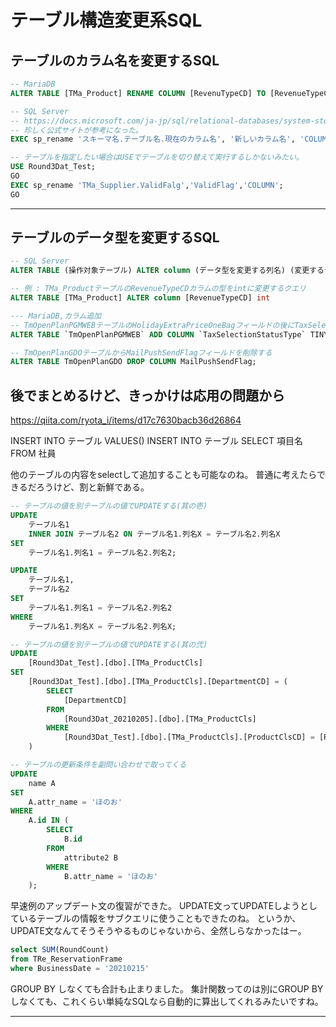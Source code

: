 # テーブル構造変更系SQL

## テーブルのカラム名を変更するSQL

```SQL
-- MariaDB
ALTER TABLE [TMa_Product] RENAME COLUMN [RevenuTypeCD] TO [RevenueTypeCD]

-- SQL Server
-- https://docs.microsoft.com/ja-jp/sql/relational-databases/system-stored-procedures/sp-rename-transact-sql?view=sql-server-ver15
-- 珍しく公式サイトが参考になった。
EXEC sp_rename 'スキーマ名.テーブル名.現在のカラム名', '新しいカラム名', 'COLUMN';

-- テーブルを指定したい場合はUSEでテーブルを切り替えて実行するしかないみたい。
USE Round3Dat_Test;
GO
EXEC sp_rename 'TMa_Supplier.ValidFalg','ValidFlag','COLUMN';
GO
```

---

## テーブルのデータ型を変更するSQL

```SQL
-- SQL Server
ALTER TABLE (操作対象テーブル) ALTER column (データ型を変更する列名) (変更するデータ型)

-- 例 : TMa_ProductテーブルのRevenueTypeCDカラムの型をintに変更するクエリ
ALTER TABLE [TMa_Product] ALTER column [RevenueTypeCD] int

--- MariaDB,カラム追加
-- TmOpenPlanPGMWEBテーブルのHolidayExtraPriceOneBagフィールドの後にTaxSelectionStatusTypeを追加。型はboolで初期値は0。コメント付き。
ALTER TABLE `TmOpenPlanPGMWEB` ADD COLUMN `TaxSelectionStatusType` TINYINT(1) NOT NULL DEFAULT 0 comment '税選択状態区分 税抜(外税):0 税込(内税):1' AFTER `HolidayExtraPriceOneBag`;

-- TmOpenPlanGDOテーブルからMailPushSendFlagフィールドを削除する
ALTER TABLE TmOpenPlanGDO DROP COLUMN MailPushSendFlag;
```

## 後でまとめるけど、きっかけは応用の問題から

<https://qiita.com/ryota_i/items/d17c7630bacb36d26864>

INSERT INTO テーブル VALUES()
INSERT INTO テーブル SELECT 項目名 FROM 社員

他のテーブルの内容をselectして追加することも可能なのね。
普通に考えたらできるだろうけど、割と新鮮である。

```sql
-- テーブルの値を別テーブルの値でUPDATEする(其の壱)
UPDATE
    テーブル名1
    INNER JOIN テーブル名2 ON テーブル名1.列名X = テーブル名2.列名X
SET
    テーブル名1.列名1 = テーブル名2.列名2;

UPDATE
    テーブル名1,
    テーブル名2
SET
    テーブル名1.列名1 = テーブル名2.列名2
WHERE
    テーブル名1.列名X = テーブル名2.列名X;
```

```sql
-- テーブルの値を別テーブルの値でUPDATEする(其の弐)
UPDATE
    [Round3Dat_Test].[dbo].[TMa_ProductCls]
SET
    [Round3Dat_Test].[dbo].[TMa_ProductCls].[DepartmentCD] = (
        SELECT
            [DepartmentCD]
        FROM
            [Round3Dat_20210205].[dbo].[TMa_ProductCls]
        WHERE
            [Round3Dat_Test].[dbo].[TMa_ProductCls].[ProductClsCD] = [Round3Dat_20210205].[dbo].[TMa_ProductCls].[ProductClsCD]
    )
```

```sql
-- テーブルの更新条件を副問い合わせで取ってくる
UPDATE
    name A
SET
    A.attr_name = 'ほのお'
WHERE
    A.id IN (
        SELECT
            B.id
        FROM
            attribute2 B
        WHERE
            B.attr_name = 'ほのお'
    );
```

早速例のアップデート文の復習ができた。
UPDATE文ってUPDATEしようとしているテーブルの情報をサブクエリに使うこともできたのね。
というか、UPDATE文なんてそうそうやるものじゃないから、全然しらなかったはー。

```sql
select SUM(RoundCount)  
from TRe_ReservationFrame  
where BusinessDate = '20210215'  
```

GROUP BY しなくても合計も止まりました。
集計関数ってのは別にGROUP BYしなくても、これくらい単純なSQLなら自動的に算出してくれるみたいですね。

---
